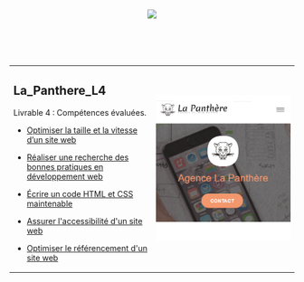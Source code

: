 # <p align="center"><a href="https://github.com/franckdun/Learning-plan_Openclassrooms"><img src="https://img.shields.io/badge/🏠-🎓%20Web developer training Openclassrooms 2022%20🎓-7986CB" width="750" ></a></p>
<!-- presentation -->
<div align="center">
  <table>
	<tr>
	   <td width="50%">
	   <h2>La_Panthere_L4</h2>
     <p>Livrable 4 : Compétences évaluées.</p>
     
* [Optimiser la taille et la vitesse d’un site web](https://franckdun.github.io/La_Panthere_L4/index.html)
	
* [Réaliser une recherche des bonnes pratiques en développement web](https://franckdun.github.io/La_Panthere_L4/index.html)

* [Écrire un code HTML et CSS maintenable](https://franckdun.github.io/La_Panthere_L4/index.html)

* [Assurer l'accessibilité d'un site web](https://franckdun.github.io/La_Panthere_L4/index.html)

* [Optimiser le référencement d'un site web](https://franckdun.github.io/La_Panthere_L4/index.html)
	   </td>  
	     <td width="50%">

[![img contact](https://github.com/franckdun/La_Panthere_L4/blob/main/img/readme-1.PNG)](https://franckdun.github.io/La_Panthere_L4/index.html)
	   </td>  
	 </tr>
 </table>
</div>
